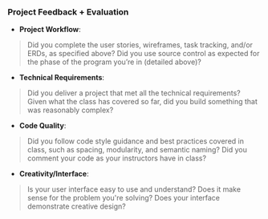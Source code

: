 ### Project Feedback + Evaluation

* __Project Workflow__:

>Did you complete the user stories, wireframes, task tracking, and/or ERDs, as specified above? Did you use source control as expected for the phase of the program you’re in (detailed above)?

* __Technical Requirements__:

>Did you deliver a project that met all the technical requirements? Given what the class has covered so far, did you build something that was reasonably complex?

* __Code Quality__:

>Did you follow code style guidance and best practices covered in class, such as spacing, modularity, and semantic naming? Did you comment your code as your instructors have in class?

* __Creativity/Interface__:

>Is your user interface easy to use and understand? Does it make sense for the problem you're solving? Does your interface demonstrate creative design?
